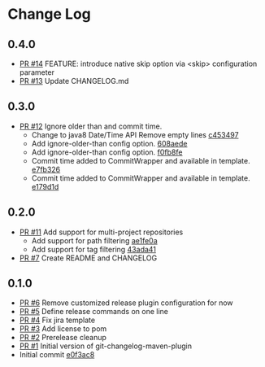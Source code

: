 # Change Log

## 0.4.0
* [PR #14](https://github.com/jakubplichta/git-changelog-maven-plugin/pull/14) FEATURE: introduce native skip option via &lt;skip&gt; configuration parameter
* [PR #13](https://github.com/jakubplichta/git-changelog-maven-plugin/pull/13) Update CHANGELOG.md

## 0.3.0
* [PR #12](https://github.com/jakubplichta/git-changelog-maven-plugin/pull/12) Ignore older than and commit time.
    * Change to java8 Date/Time API Remove empty lines [c453497](https://github.com/jakubplichta/git-changelog-maven-plugin/commit/c45349764321280a83ccda400f1b15f689b4c54f)
    * Add ignore-older-than config option. [608aede](https://github.com/jakubplichta/git-changelog-maven-plugin/commit/608aedef605f030a4a06f37a1e43ff7f9da257bf)
    * Add ignore-older-than config option. [f0fb8fe](https://github.com/jakubplichta/git-changelog-maven-plugin/commit/f0fb8feedaeca66345b682c6e8d7a96831b5171c)
    * Commit time added to CommitWrapper and available in template. [e7fb326](https://github.com/jakubplichta/git-changelog-maven-plugin/commit/e7fb326110c49b43e60849cd221eff9b341f51a4)
    * Commit time added to CommitWrapper and  available in template. [e179d1d](https://github.com/jakubplichta/git-changelog-maven-plugin/commit/e179d1d3125b86e83f1a489130d0fdfe3ebdda8c)

## 0.2.0
* [PR #11](https://github.com/jakubplichta/git-changelog-maven-plugin/pull/11) Add support for multi-project repositories
    * Add support for path filtering [ae1fe0a](https://github.com/jakubplichta/git-changelog-maven-plugin/commit/ae1fe0a1d914edd1d3a4530ec3744dd523a8c322)
    * Add support for tag filtering [43ada41](https://github.com/jakubplichta/git-changelog-maven-plugin/commit/43ada413a626585f9b7ac7d8bf30c29981e75c0b)
* [PR #7](https://github.com/jakubplichta/git-changelog-maven-plugin/pull/7) Create README and CHANGELOG

## 0.1.0
* [PR #6](https://github.com/jakubplichta/git-changelog-maven-plugin/pull/6) Remove customized release plugin configuration for now
* [PR #5](https://github.com/jakubplichta/git-changelog-maven-plugin/pull/5) Define release commands on one line
* [PR #4](https://github.com/jakubplichta/git-changelog-maven-plugin/pull/4) Fix jira template
* [PR #3](https://github.com/jakubplichta/git-changelog-maven-plugin/pull/3) Add license to pom
* [PR #2](https://github.com/jakubplichta/git-changelog-maven-plugin/pull/2) Prerelease cleanup
* [PR #1](https://github.com/jakubplichta/git-changelog-maven-plugin/pull/1) Initial version of git-changelog-maven-plugin
* Initial commit [e0f3ac8](https://github.com/jakubplichta/git-changelog-maven-plugin/commit/e0f3ac8e24e9628c7101c9d5ae15ab1bf56c197a)

